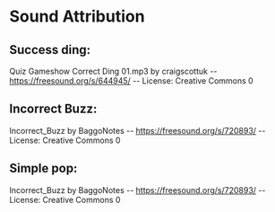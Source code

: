 # Sound Attribution

## Success ding:
Quiz Gameshow Correct Ding 01.mp3 by craigscottuk -- https://freesound.org/s/644945/ -- License: Creative Commons 0

## Incorrect Buzz:
Incorrect_Buzz by BaggoNotes -- https://freesound.org/s/720893/ -- License: Creative Commons 0

## Simple pop:
Incorrect_Buzz by BaggoNotes -- https://freesound.org/s/720893/ -- License: Creative Commons 0